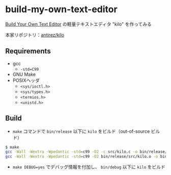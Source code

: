 # build-my-own-text-editor

[Build Your Own Text Editor](https://viewsourcecode.org/snaptoken/kilo/) の軽量テキストエディタ "kilo" を作ってみる

本家リポジトリ：[antirez/kilo](https://github.com/antirez/kilo)

## Requirements

- gcc
    - `-std=C99`
- GNU Make
- POSIXヘッダ
    - `<sys/ioctl.h>`
    - `<sys/types.h>`
    - `<termios.h>`
    - `<unistd.h>`

## Build

- `make` コマンドで `bin/release` 以下に `kilo` をビルド（out-of-source ビルド）

```sh
$ make
gcc -Wall -Wextra -Wpedantic -std=c99 -O2 -c src/kilo.c -o bin/release/src/kilo.o
gcc -Wall -Wextra -Wpedantic -std=c99 -O2 bin/release/src/kilo.o -o bin/release/kilo
```

- `make DEBUG=yes` でデバッグ情報を付加し、 `bin/debug` 以下に `kilo` をビルド

